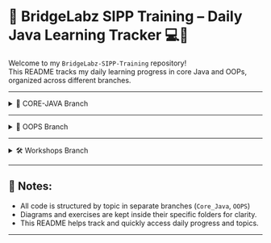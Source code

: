# 🧠 BridgeLabz SIPP Training – Daily Java Learning Tracker 💻📘

Welcome to my `BridgeLabz-SIPP-Training` repository!  
This README tracks my daily learning progress in core Java and OOPs, organized across different branches.

---

<details>
  <summary>📂 CORE-JAVA Branch</summary>

  <br>

📅 **09/06/25 (Mon)** – _Day 1: Java Basics_  
🔹 Topics: Java introduction, JDK vs JRE vs JVM, writing the first program, variables, and data types  
🔗 [View Code](https://github.com/PD-001/BridgeLabz-SIPP-Training/tree/Core_Java/ProgrammingElements)

📅 **10/06/25 (Tue)** – _Day 2: Operators & Type Systems_  
🔹 Topics: Arithmetic, logical, relational, and bitwise operators; type casting and expression rules  
🔗 [View Code](https://github.com/PD-001/BridgeLabz-SIPP-Training/tree/Core_Java/ProgrammingElements)

📅 **11/06/25 (Wed)** – _Day 3: Control Statements_  
🔹 Topics: Decision making with if-else, switch; looping with for, while, do-while  
🔗 [View Code](https://github.com/PD-001/BridgeLabz-SIPP-Training/tree/Core_Java/ControlFlow)

📅 **12/06/25 (Thu)** – _Day 4: Arrays in Java_  
🔹 Topics: One-dimensional and two-dimensional arrays, traversal, sorting, and searching  
🔗 [View Code](https://github.com/PD-001/BridgeLabz-SIPP-Training/tree/Core_Java/Arrays)

📅 **13/06/25 (Fri)** – _Day 5: Methods and Functions_  
🔹 Topics: Writing reusable methods, overloading, argument passing, and real-world examples  
🔗 [View Code](https://github.com/PD-001/BridgeLabz-SIPP-Training/tree/Core_Java/Methods)

📅 **16/06/25 (Mon)** – _Day 6: Java Strings – Basics_  
🔹 Topics: String class methods, string comparison, immutability, and character access  
🔗 [View Code](https://github.com/PD-001/BridgeLabz-SIPP-Training/tree/Core_Java/Strings)

📅 **17–18/06/25 (Tue–Wed)** – _Day 7: Built-in Java Utilities_  
🔹 Topics: Math functions, Arrays class, and an intro to Collections  
🔗 [View Code](https://github.com/PD-001/BridgeLabz-SIPP-Training/tree/Core_Java/Strings/BuiltInFunctions)

📅 **19/06/25 (Thu)** – _Day 8: String Handling Deep Dive_  
🔹 Topics: StringBuilder vs StringBuffer, mutable strings, performance comparison, string reversal  
🔗 [View Code](https://github.com/PD-001/BridgeLabz-SIPP-Training/tree/Core_Java/Strings)

</details>

---

<details>
  <summary>🧱 OOPS Branch</summary>

  <br>

📅 **20/06/25 (Fri)** – _Day 1: Objects & Class Modeling_  
🔹 Topics: Class definitions, object instantiation, encapsulation, and modeling real-world entities  
🔗 [View Code](https://github.com/PD-001/BridgeLabz-SIPP-Training/tree/OOPS/com/bridgelab_oops)

📅 **23/06/25 (Mon)** – _Day 2: Constructors & Access Control_  
🔹 Topics: Constructor types, this keyword, static vs instance variables, access levels  
🔗 [View Code](https://github.com/PD-001/BridgeLabz-SIPP-Training/tree/OOPS/com/bridgelab_oops_part2)

📅 **24/06/25 (Tue)** – _Day 3: Important Java Keywords_  
🔹 Topics: Hands-on with `static`, `final`, `this`, and `instanceof` with examples  
🔗 [View Code](https://github.com/PD-001/BridgeLabz-SIPP-Training/tree/OOPS/com/bridgelab_oops_part3)

📅 **25/06/25 (Tue)** – _Day 4: UML & Object-Oriented Design_  
🔹 Topics: Class diagrams, association, aggregation, composition, and system modeling  
🔗 [View Code](https://github.com/PD-001/BridgeLabz-SIPP-Training/tree/OOPS/com/bridgelab_oop_objectmodelling)

</details>

---

<details>
  <summary>🛠️ Workshops Branch</summary>

  <br>

📅 **27/06/25 (Fri)** – _Day 1: Questions on OOPS_  
🔗 [View Code](https://github.com/PD-001/BridgeLabz-SIPP-Training/tree/Workshops)

📅 **28/06/25 (Sat)** – _Day 1: Questions on OOPS_  
🔗 [View Code](https://github.com/PD-001/BridgeLabz-SIPP-Training/tree/Workshops)

</details>

---

## 📝 Notes:

- All code is structured by topic in separate branches (`Core_Java`, `OOPS`)
- Diagrams and exercises are kept inside their specific folders for clarity.
- This README helps track and quickly access daily progress and topics.

---

